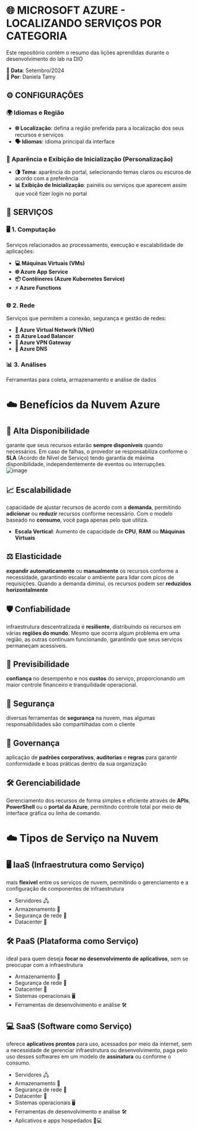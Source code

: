 # 🌐 MICROSOFT AZURE - LOCALIZANDO SERVIÇOS POR CATEGORIA
Este repositório contém o resumo das lições aprendidas durante o desenvolvimento do lab na DIO

**📅 Data**: Setembro/2024  
**👤 Por**: Daniela Tamy

## ⚙️ CONFIGURAÇÕES

### 🌍 Idiomas e Região
- **🌐 Localização**: defina a região preferida para a localização dos seus recursos e serviços
- **🗣️ Idiomas**: idioma principal da interface

### 🎨 Aparência e Exibição de Inicialização (Personalização)
- **🌗 Tema**: aparência do portal, selecionando temas claros ou escuros de acordo com a preferência
- **📊 Exibição de Inicialização**: painéis ou serviços que aparecem assim que você fizer login no portal


## 🔧 SERVIÇOS

### 🖥️ 1. Computação
Serviços relacionados ao processamento, execução e escalabilidade de aplicações:

- **💻 Máquinas Virtuais (VMs)**
- **🌐 Azure App Service**
- **📦 Contêineres (Azure Kubernetes Service)**
- **⚡ Azure Functions**

### 🌐 2. Rede
Serviços que permitem a conexão, segurança e gestão de redes:

- **🔗 Azure Virtual Network (VNet)**
- **⚖️ Azure Load Balancer**
- **🔐 Azure VPN Gateway**
- **📡 Azure DNS**

### 📊 3. Análises
Ferramentas para coleta, armazenamento e análise de dados


# ☁️ Benefícios da Nuvem Azure

## 🔄 Alta Disponibilidade
garante que seus recursos estarão **sempre disponíveis** quando necessários. Em caso de falhas, o provedor se responsabiliza conforme o **SLA** (Acordo de Nível de Serviço) tendo garantia de máxima disponibilidade, independentemente de eventos ou interrupções.  
![image](https://github.com/user-attachments/assets/82ff0f4c-00a2-49fd-ad98-87e21677dbc6)

## 📈 Escalabilidade
capacidade de ajustar recursos de acordo com a **demanda**, permitindo **adicionar** ou **reduzir** recursos conforme necessário. Com o modelo baseado no **consumo**, você paga apenas pelo que utiliza.  
- **Escala Vertical**: Aumento de capacidade de **CPU**, **RAM** ou **Máquinas Virtuais**

## ⚖️ Elasticidade
**expandir automaticamente** ou **manualmente** os recursos conforme a necessidade, garantindo escalar o ambiente para lidar com picos de requisições. Quando a demanda diminui, os recursos podem ser **reduzidos horizontalmente**

## 🛡️ Confiabilidade
infraestrutura descentralizada é **resiliente**, distribuindo os recursos em várias **regiões do mundo**. Mesmo que ocorra algum problema em uma região, as outras continuam funcionando, garantindo que seus serviços permaneçam acessíveis.

## 🎯 Previsibilidade
**confiança** no desempenho e nos **custos** do serviço, proporcionando um maior controle financeiro e tranquilidade operacional.

## 🔐 Segurança
diversas ferramentas de **segurança** na nuvem, mas algumas responsabilidades são compartilhadas com o cliente

## 📜 Governança
aplicação de **padrões corporativos**, **auditorias** e **regras** para garantir conformidade e boas práticas dentro da sua organização

## 🛠️ Gerenciabilidade
Gerenciamento dos recursos de forma simples e eficiente através de **APIs**, **PowerShell** ou o **portal da Azure**, permitindo controle total por meio de interface gráfica ou linha de comando.


# ☁️ Tipos de Serviço na Nuvem

## 🖥️ IaaS (Infraestrutura como Serviço)
mais **flexível** entre os serviços de nuvem, permitindo o gerenciamento e a configuração de componentes de infraestrutura
- Servidores 🖧
- Armazenamento 💾
- Segurança de rede 🔐
- Datacenter 🏢

## 🛠️ PaaS (Plataforma como Serviço)
ideal para quem deseja **focar no desenvolvimento de aplicativos**, sem se preocupar com a infraestrutura 
- Armazenamento 💾
- Segurança de rede 🔐
- Datacenter 🏢
- Sistemas operacionais 🖥️
- Ferramentas de desenvolvimento e análise 🛠️

## 💻 SaaS (Software como Serviço)
oferece **aplicativos prontos** para uso, acessados por meio da internet, sem a necessidade de gerenciar infraestrutura ou desenvolvimento, paga pelo uso desses softwares em um modelo de **assinatura** ou conforme o consumo.
- Servidores 🖧
- Armazenamento 💾
- Segurança de rede 🔐
- Datacenter 🏢
- Sistemas operacionais 🖥️
- Ferramentas de desenvolvimento e análise 🛠️
- Aplicativos e apps hospedados 📱💻










